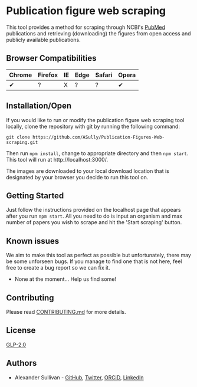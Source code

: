 # Publication figure web scraping

This tool provides a method for scraping through NCBI's [PubMed](https://www.ncbi.nlm.nih.gov/pubmed) publications and retrieving (downloading) the figures from open access and publicly available publications.

## Browser Compatibilities 

Chrome | Firefox | IE | Edge | Safari | Opera
--- | --- | --- | --- | --- | --- |
✔ |  ? | X |  ? | ? |  ✔ |

## Installation/Open

If you would like to run or modify the publication figure web scraping tool locally, clone the repository with git by running the following command:

```git
git clone https://github.com/ASully/Publication-Figures-Web-scraping.git
```

Then run ```npm install```, change to appropriate directory and then ```npm start```. This tool will run at http://localhost:3000/.  

The images are downloaded to your local download location that is designated by your browser you decide to run this tool on.

## Getting Started

Just follow the instructions provided on the localhost page that appears after you run ```npm start```. All you need to do is input an organism and max number of papers you wish to scrape and hit the 'Start scraping' button.

## Known issues

We aim to make this tool as perfect as possible but unfortunately, there may be some unforseen bugs. If you manage to find one that is not here, feel free to create a bug report so we can fix it.
* None at the moment... Help us find some!

## Contributing

Please read [CONTRIBUTING.md](CONTRIBUTING.md) for more details.

## License

[GLP-2.0](LICENSE.md)

## Authors

* Alexander Sullivan - [GitHub](https://github.com/ASully), [Twitter](https://twitter.com/alexjsully), [ORCiD](https://orcid.org/0000-0002-4463-4473), [LinkedIn](https://www.linkedin.com/in/alexanderjsullivan/)